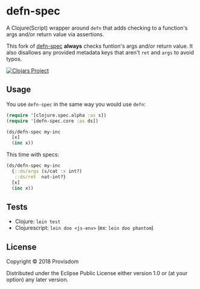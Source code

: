 # defn-spec

A Clojure(Script) wrapper around `defn` that adds checking to a function's args and/or return value via assertions.

This fork of [defn-spec](https://github.com/Provisdom/defn-spec) **always** checks funtion's args and/or return value.
It also disallows any provided metadata keys that aren't `ret` and `args` to avoid typos.

[![Clojars Project](https://img.shields.io/clojars/v/org.clojars.frozenlock/defn-spec.svg)](https://clojars.org/org.clojars.frozenlock/defn-spec)


## Usage

You use `defn-spec` in the same way you would use `defn`:

```clojure
(require '[clojure.spec.alpha :as s])
(require '[defn-spec.core :as ds])

(ds/defn-spec my-inc
  [x]
  (inc x))
```

This time with specs:

```clojure
(ds/defn-spec my-inc
  {::ds/args (s/cat :x int?)
   ::ds/ret  nat-int?}
  [x]
  (inc x))
```

## Tests

- Clojure: `lein test`
- Clojurescript: `lein doo <js-env>` (ex: `lein doo phantom`)

## License

Copyright © 2018 Provisdom

Distributed under the Eclipse Public License either version 1.0 or (at
your option) any later version.

